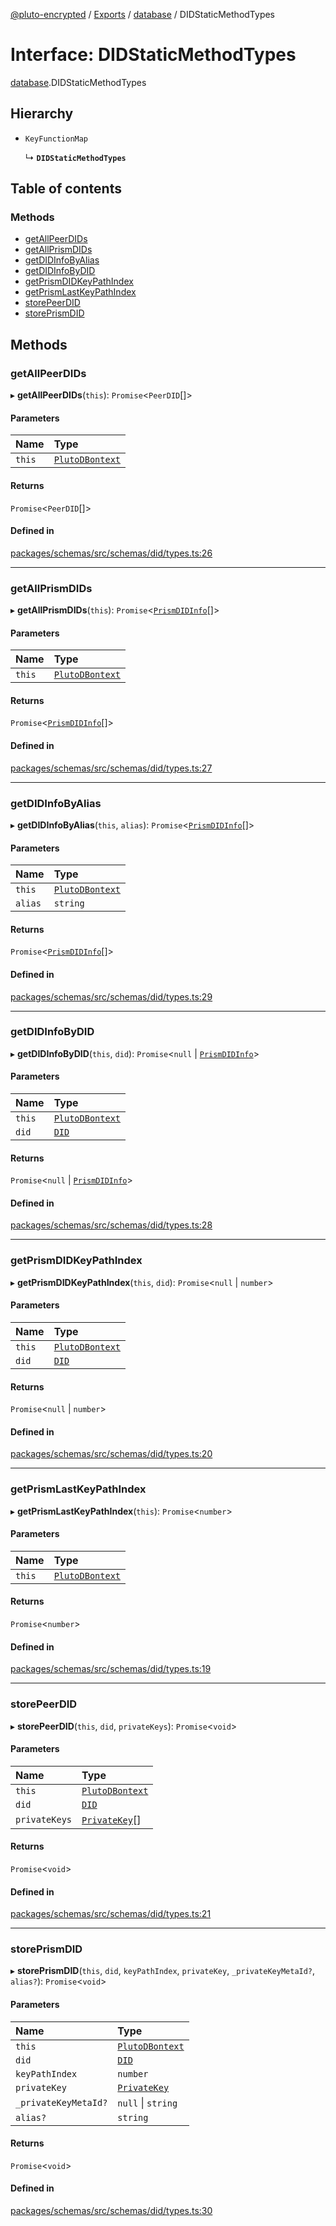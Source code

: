 [@pluto-encrypted](../README.md) / [Exports](../modules.md) / [database](../modules/database-1.md) / DIDStaticMethodTypes

# Interface: DIDStaticMethodTypes

[database](../modules/database-1.md).DIDStaticMethodTypes

## Hierarchy

- `KeyFunctionMap`

  ↳ **`DIDStaticMethodTypes`**

## Table of contents

### Methods

- [getAllPeerDIDs](database-1.DIDStaticMethodTypes.md#getallpeerdids)
- [getAllPrismDIDs](database-1.DIDStaticMethodTypes.md#getallprismdids)
- [getDIDInfoByAlias](database-1.DIDStaticMethodTypes.md#getdidinfobyalias)
- [getDIDInfoByDID](database-1.DIDStaticMethodTypes.md#getdidinfobydid)
- [getPrismDIDKeyPathIndex](database-1.DIDStaticMethodTypes.md#getprismdidkeypathindex)
- [getPrismLastKeyPathIndex](database-1.DIDStaticMethodTypes.md#getprismlastkeypathindex)
- [storePeerDID](database-1.DIDStaticMethodTypes.md#storepeerdid)
- [storePrismDID](database-1.DIDStaticMethodTypes.md#storeprismdid)

## Methods

### getAllPeerDIDs

▸ **getAllPeerDIDs**(`this`): `Promise`\<`PeerDID`[]\>

#### Parameters

| Name | Type |
| :------ | :------ |
| `this` | [`PlutoDBontext`](../modules/database-1.md#plutodbontext) |

#### Returns

`Promise`\<`PeerDID`[]\>

#### Defined in

[packages/schemas/src/schemas/did/types.ts:26](https://github.com/atala-community-projects/pluto-encrypted/blob/771b3b2/packages/schemas/src/schemas/did/types.ts#L26)

___

### getAllPrismDIDs

▸ **getAllPrismDIDs**(`this`): `Promise`\<[`PrismDIDInfo`](../classes/database-1.WALLET_SDK_DOMAIN.PrismDIDInfo.md)[]\>

#### Parameters

| Name | Type |
| :------ | :------ |
| `this` | [`PlutoDBontext`](../modules/database-1.md#plutodbontext) |

#### Returns

`Promise`\<[`PrismDIDInfo`](../classes/database-1.WALLET_SDK_DOMAIN.PrismDIDInfo.md)[]\>

#### Defined in

[packages/schemas/src/schemas/did/types.ts:27](https://github.com/atala-community-projects/pluto-encrypted/blob/771b3b2/packages/schemas/src/schemas/did/types.ts#L27)

___

### getDIDInfoByAlias

▸ **getDIDInfoByAlias**(`this`, `alias`): `Promise`\<[`PrismDIDInfo`](../classes/database-1.WALLET_SDK_DOMAIN.PrismDIDInfo.md)[]\>

#### Parameters

| Name | Type |
| :------ | :------ |
| `this` | [`PlutoDBontext`](../modules/database-1.md#plutodbontext) |
| `alias` | `string` |

#### Returns

`Promise`\<[`PrismDIDInfo`](../classes/database-1.WALLET_SDK_DOMAIN.PrismDIDInfo.md)[]\>

#### Defined in

[packages/schemas/src/schemas/did/types.ts:29](https://github.com/atala-community-projects/pluto-encrypted/blob/771b3b2/packages/schemas/src/schemas/did/types.ts#L29)

___

### getDIDInfoByDID

▸ **getDIDInfoByDID**(`this`, `did`): `Promise`\<``null`` \| [`PrismDIDInfo`](../classes/database-1.WALLET_SDK_DOMAIN.PrismDIDInfo.md)\>

#### Parameters

| Name | Type |
| :------ | :------ |
| `this` | [`PlutoDBontext`](../modules/database-1.md#plutodbontext) |
| `did` | [`DID`](../classes/database-1.WALLET_SDK_DOMAIN.DID.md) |

#### Returns

`Promise`\<``null`` \| [`PrismDIDInfo`](../classes/database-1.WALLET_SDK_DOMAIN.PrismDIDInfo.md)\>

#### Defined in

[packages/schemas/src/schemas/did/types.ts:28](https://github.com/atala-community-projects/pluto-encrypted/blob/771b3b2/packages/schemas/src/schemas/did/types.ts#L28)

___

### getPrismDIDKeyPathIndex

▸ **getPrismDIDKeyPathIndex**(`this`, `did`): `Promise`\<``null`` \| `number`\>

#### Parameters

| Name | Type |
| :------ | :------ |
| `this` | [`PlutoDBontext`](../modules/database-1.md#plutodbontext) |
| `did` | [`DID`](../classes/database-1.WALLET_SDK_DOMAIN.DID.md) |

#### Returns

`Promise`\<``null`` \| `number`\>

#### Defined in

[packages/schemas/src/schemas/did/types.ts:20](https://github.com/atala-community-projects/pluto-encrypted/blob/771b3b2/packages/schemas/src/schemas/did/types.ts#L20)

___

### getPrismLastKeyPathIndex

▸ **getPrismLastKeyPathIndex**(`this`): `Promise`\<`number`\>

#### Parameters

| Name | Type |
| :------ | :------ |
| `this` | [`PlutoDBontext`](../modules/database-1.md#plutodbontext) |

#### Returns

`Promise`\<`number`\>

#### Defined in

[packages/schemas/src/schemas/did/types.ts:19](https://github.com/atala-community-projects/pluto-encrypted/blob/771b3b2/packages/schemas/src/schemas/did/types.ts#L19)

___

### storePeerDID

▸ **storePeerDID**(`this`, `did`, `privateKeys`): `Promise`\<`void`\>

#### Parameters

| Name | Type |
| :------ | :------ |
| `this` | [`PlutoDBontext`](../modules/database-1.md#plutodbontext) |
| `did` | [`DID`](../classes/database-1.WALLET_SDK_DOMAIN.DID.md) |
| `privateKeys` | [`PrivateKey`](../classes/database-1.WALLET_SDK_DOMAIN.PrivateKey.md)[] |

#### Returns

`Promise`\<`void`\>

#### Defined in

[packages/schemas/src/schemas/did/types.ts:21](https://github.com/atala-community-projects/pluto-encrypted/blob/771b3b2/packages/schemas/src/schemas/did/types.ts#L21)

___

### storePrismDID

▸ **storePrismDID**(`this`, `did`, `keyPathIndex`, `privateKey`, `_privateKeyMetaId?`, `alias?`): `Promise`\<`void`\>

#### Parameters

| Name | Type |
| :------ | :------ |
| `this` | [`PlutoDBontext`](../modules/database-1.md#plutodbontext) |
| `did` | [`DID`](../classes/database-1.WALLET_SDK_DOMAIN.DID.md) |
| `keyPathIndex` | `number` |
| `privateKey` | [`PrivateKey`](../classes/database-1.WALLET_SDK_DOMAIN.PrivateKey.md) |
| `_privateKeyMetaId?` | ``null`` \| `string` |
| `alias?` | `string` |

#### Returns

`Promise`\<`void`\>

#### Defined in

[packages/schemas/src/schemas/did/types.ts:30](https://github.com/atala-community-projects/pluto-encrypted/blob/771b3b2/packages/schemas/src/schemas/did/types.ts#L30)

